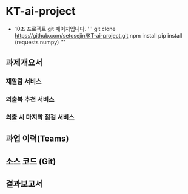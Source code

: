 # KT-ai-project
* 10조 프로젝트 git 페이지입니다.
''' git clone https://github.com/setosejin/KT-ai-project.git
npm install
pip install (requests numpy)
'''

## 과제개요서

### 재알람 서비스

### 외출복 추천 서비스

### 외출 시 마지막 점검 서비스




## 과업 이력(Teams)



## 소스 코드 (Git)



## 결과보고서

